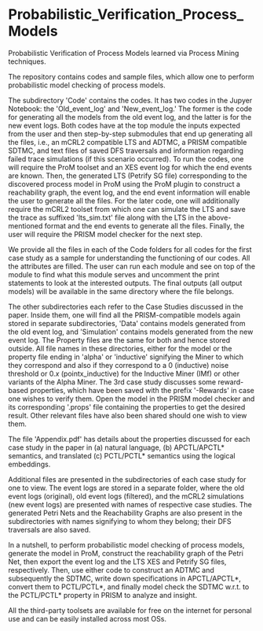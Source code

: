 # Probabilistic_Verification_Process_Models
Probabilistic Verification of Process Models learned via Process Mining techniques.

The repository contains codes and sample files, which allow one to perform probabilistic model checking of process models.

The subdirectory 'Code' contains the codes. It has two codes in the Jupyer Notebook: the 'Old_event_log' and 'New_event_log.' The former is the code
for generating all the models from the old event log, and the latter is for the new event logs. Both codes have at the top module the inputs expected
from the user and then step-by-step submodules that end up generating all the files, i.e., an mCRL2 compatible LTS and ADTMC, a PRISM compatible SDTMC,
and text files of saved DFS traversals and information regarding failed trace simulations (if this scenario occurred). To run the codes, one will require
the ProM toolset and an XES event log for which the end events are known. Then, the generated LTS (Petrify SG file) corresponding to the discovered process
model in ProM using the ProM plugin to construct a reachability graph, the event log, and the end event information will enable the user to generate all the files.
For the later code, one will additionally require the mCRL2 toolset from which one can simulate the LTS and save the trace as suffixed 'lts_sim.txt' file along with
the LTS in the above-mentioned format and the end events to generate all the files. Finally, the user will require the PRISM model checker for the next step. 

We provide all the files in each of the Code folders for all codes for the first case study as a sample for understanding the functioning of our codes. All the 
attributes are filled. The user can run each module and see on top of the module to find what this module serves and uncomment the print statements
to look at the interested outputs. The final outputs (all output models) will be available in the same directory where the file belongs.

The other subdirectories each refer to the Case Studies discussed in the paper. Inside them, one will find all the PRISM-compatible models
again stored in separate subdirectories, 'Data' contains models generated from the old event log, and 'Simulation' contains models generated
from the new event log. The Property files are the same for both and hence stored outside. All file names in these directories, either for 
the model or the property file ending in 'alpha' or 'inductive' signifying the Miner to which they correspond and also if they correspond to a $0$ (inductive)
noise threshold or $0.x$ (pointx_inductive) for the Inductive Miner (IMf) or other variants of the Alpha Miner. The 3rd case study discusses some reward-based properties,
which have been saved with the prefix '-Rewards' in case one wishes to verify them. Open the model in the PRISM model checker and its corresponding '.props' file containing
the properties to get the desired result. Other relevant files have also been shared should one wish to view them.

The file 'Appendix.pdf' has details about the properties discussed for each case study in the paper in (a) natural language, (b) APCTL/APCTL* semantics, and translated (c) PCTL/PCTL* semantics using the logical embeddings. 

Additional files are presented in the subdirectories of each case study for one to view. The event logs are stored in a separate folder, where the old event logs (original),
old event logs (filtered), and the mCRL2 simulations (new event logs) are presented with names of respective case studies. The generated Petri Nets and the Reachability Graphs 
are also present in the subdirectories with names signifying to whom they belong; their DFS traversals are also saved.

In a nutshell, to perform probabilistic model checking of process models, generate the model in ProM, construct the reachability graph of the Petri Net,
then export the event log and the LTS XES and Petrify SG files, respectively. Then, use either code to construct an ADTMC and subsequently the SDTMC, write down specifications in  APCTL/APCTL*, convert them to PCTL/PCTL*, and finally model check the SDTMC w.r.t. to the PCTL/PCTL* property in PRISM to analyze and insight.

All the third-party toolsets are available for free on the internet for personal use and can be easily installed across most OSs. 

